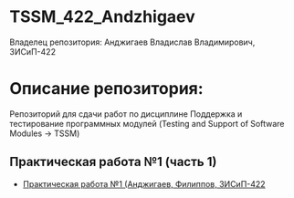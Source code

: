 # TSSM_422_Andzhigaev
Владелец репозитория: Анджигаев Владислав Владимирович, 3ИСиП-422
# Описание репозитория:
Репозиторий для сдачи работ по дисциплине Поддержка и тестирование программных модулей (Testing and Support of Software Modules -> TSSM)
## Практическая работа №1 (часть 1)
- [Практическая работа №1 (Анджигаев, Филиппов, 3ИСиП-422](https://github.com/int1cus/TSSM/tree/main/PW_1_422_Andzhigaev_Filippov)
